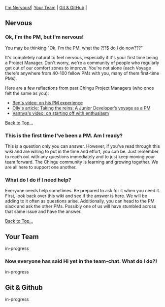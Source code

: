 [I'm Nervous!](#nervous)| [Your Team](#your-team) | [Git & GitHub](#git-github) | 

## Nervous

### Ok, I'm the PM, but I'm nervous!

You may be thinking "Ok, I'm the PM, what the ?!?$ do I do now???" 

It's completely natural to feel nervous, especially if it's your first time being a Project Manager. Don't worry, we're a community of people who regularly get out of our comfort zones to improve. You're not alone (each Voyage there's anywhere from 40-100 fellow PMs with you, many of them first-time PMs). 

Here are a few reflections from past Chingu Project Managers (who once felt the same as you): 

- [Ben's video: on his PM experience](https://www.youtube.com/watch?v=6TsFBW-c6to&feature=youtu.be)
- [Olly's article: Taking the reins: A Junior Developer’s voyage as a PM](https://medium.com/chingu/taking-the-reins-a-junior-developers-voyage-as-a-pm-c2883ae04467)
- [Vannya's video: on starting off with enthusiasm](https://vimeo.com/244577373)

[Back to Top...](#nervous)

### This is the first time I've been a PM. Am I ready? 
This is a question only you can answer.  However, if you've read through this wiki and are willing to put in the time and effort, you can be.  Just remember to reach out with any questions immediately and to just keep moving your team forward.  The Chingu community is learning and growing together.  We are all here to support one another.

### What do I do if I need help? 
Everyone needs help sometimes. Be prepared to ask for it when you need it.  First, look back over this wiki and see if the answer is here. We will be adding to it often as questions arise.  Additionally, you can head to the PM slack and ask the other PMs.  Possibly one of us will have stumbled across that same issue and have the answer.  

[Back to Top...](#nervous)

## Your Team 
in-progress

### Now everyone has said Hi yet in the team-chat. What do I do?! 
in-progress

## Git & Github
in-progress
###

###

###

###



